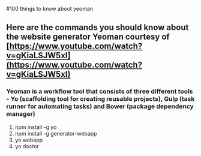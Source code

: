 #100 things to know about yeoman
## Here are the commands you should know about the website generator Yeoman courtesy of [https://www.youtube.com/watch?v=gKiaLSJW5xI](https://www.youtube.com/watch?v=gKiaLSJW5xI)


### Yeoman is a workflow tool that consists of three different tools - Yo (scaffolding tool for creating reusable projects), Gulp (task runner for automating tasks) and Bower (package dependency manager)

1. npm install -g yo
2. npm install -g generator-webapp
3. yo webapp
4. yo doctor
